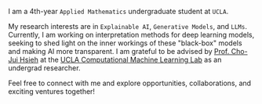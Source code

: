 I am a 4th-year `Applied Mathematics` undergraduate student at `UCLA`. 

My research interests are in `Explainable AI`, `Generative Models`, and `LLMs`. Currently, I am working on interpretation methods for deep learning models, seeking to shed light on the inner workings of these "black-box" models and making AI more transparent. I am grateful to be advised by [Prof. Cho-Jui Hsieh](https://web.cs.ucla.edu/~chohsieh/) at the [UCLA Computational Machine Learning Lab](https://sites.google.com/view/chohsieh-research/home) as an undergrad researcher.

Feel free to connect with me and explore opportunities, collaborations, and exciting ventures together!
